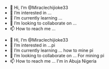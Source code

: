 - 👋 Hi, I’m @Miraclechijioke33
- 👀 I’m interested in ...
- 🌱 I’m currently learning ...
- 💞️ I’m looking to collaborate on ...
- 📫 How to reach me ...

<!---
Miraclechijioke33/Miraclechijioke33 is a ✨ special ✨ repository because its `README.md` (this file) appears on your GitHub profile.
You can click the Preview link to take a look at your changes.
--->
- 👋 Hi, I’m @Miraclechijioke33
- 👀 I’m interested in ...pi
- 🌱 I’m currently learning ... how to mine pi
- 💞️ I’m looking to collaborate on ... For mining pi
- 📫 How to reach me ... I'm in Abuja Nigeria 
